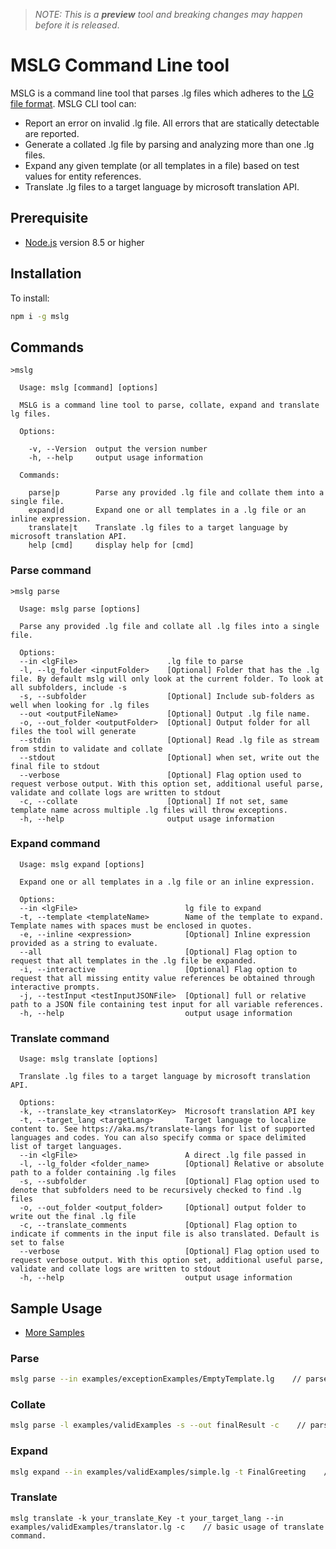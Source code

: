 > *NOTE: This is a **preview** tool and breaking changes may happen before it is released*.

# MSLG Command Line tool
MSLG is a command line tool that parses .lg files which adheres to the [LG file format](https://github.com/Microsoft/BotBuilder-Samples/blob/master/experimental/language-generation/docs/lg-file-format.md). MSLG CLI tool can:
- Report an error on invalid .lg file. All errors that are statically detectable are reported.
- Generate a collated .lg file by parsing and analyzing more than one .lg files.
- Expand any given template (or all templates in a file) based on test values for entity references.
- Translate .lg files to a target language by microsoft translation API.

## Prerequisite

- [Node.js](https://nodejs.org/) version 8.5 or higher

## Installation

To install:
```bash
npm i -g mslg
```

## Commands
```
>mslg

  Usage: mslg [command] [options]

  MSLG is a command line tool to parse, collate, expand and translate lg files.

  Options:

    -v, --Version  output the version number
    -h, --help     output usage information

  Commands:

    parse|p        Parse any provided .lg file and collate them into a single file.
    expand|d       Expand one or all templates in a .lg file or an inline expression.
    translate|t    Translate .lg files to a target language by microsoft translation API.
    help [cmd]     display help for [cmd]
```

### Parse command

```
>mslg parse

  Usage: mslg parse [options]

  Parse any provided .lg file and collate all .lg files into a single file.

  Options:
  --in <lgFile>                    .lg file to parse
  -l, --lg_folder <inputFolder>    [Optional] Folder that has the .lg file. By default mslg will only look at the current folder. To look at all subfolders, include -s
  -s, --subfolder                  [Optional] Include sub-folders as well when looking for .lg files
  --out <outputFileName>           [Optional] Output .lg file name.
  -o, --out_folder <outputFolder>  [Optional] Output folder for all files the tool will generate
  --stdin                          [Optional] Read .lg file as stream from stdin to validate and collate
  --stdout                         [Optional] when set, write out the final file to stdout
  --verbose                        [Optional] Flag option used to request verbose output. With this option set, additional useful parse, validate and collate logs are written to stdout
  -c, --collate                    [Optional] If not set, same template name across multiple .lg files will throw exceptions.
  -h, --help                       output usage information
  ```

  ### Expand command
```
  Usage: mslg expand [options]

  Expand one or all templates in a .lg file or an inline expression.

  Options:
  --in <lgFile>                        lg file to expand
  -t, --template <templateName>        Name of the template to expand. Template names with spaces must be enclosed in quotes.
  -e, --inline <expression>            [Optional] Inline expression provided as a string to evaluate.
  --all                                [Optional] Flag option to request that all templates in the .lg file be expanded.
  -i, --interactive                    [Optional] Flag option to request that all missing entity value references be obtained through interactive prompts.
  -j, --testInput <testInputJSONFile>  [Optional] full or relative path to a JSON file containing test input for all variable references.
  -h, --help                           output usage information
```

  ### Translate command
```
  Usage: mslg translate [options]

  Translate .lg files to a target language by microsoft translation API.

  Options:
  -k, --translate_key <translatorKey>  Microsoft translation API key
  -t, --target_lang <targetLang>       Target language to localize content to. See https://aka.ms/translate-langs for list of supported languages and codes. You can also specify comma or space delimited list of target languages.
  --in <lgFile>                        A direct .lg file passed in
  -l, --lg_folder <folder_name>        [Optional] Relative or absolute path to a folder containing .lg files
  -s, --subfolder                      [Optional] Flag option used to denote that subfolders need to be recursively checked to find .lg files
  -o, --out_folder <output_folder>     [Optional] output folder to write out the final .lg file
  -c, --translate_comments             [Optional] Flag option to indicate if comments in the input file is also translated. Default is set to false
  --verbose                            [Optional] Flag option used to request verbose output. With this option set, additional useful parse, validate and collate logs are written to stdout
  -h, --help                           output usage information
```

## Sample Usage
- [More Samples](examples/samples.md)

 ### Parse
```bash
mslg parse --in examples/exceptionExamples/EmptyTemplate.lg    // parse the specific lg file.
```

 ### Collate
```bash
mslg parse -l examples/validExamples -s --out finalResult -c    // parse and merge all templates under folder validExamples into single finalResult file.
```

 ### Expand
```bash
mslg expand --in examples/validExamples/simple.lg -t FinalGreeting    // basic usage of expand command.
```
 ### Translate
```
mslg translate -k your_translate_Key -t your_target_lang --in examples/validExamples/translator.lg -c    // basic usage of translate command.
```